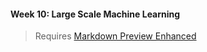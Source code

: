#### Week 10: Large Scale Machine Learning

>
> Requires [Markdown Preview Enhanced](https://github.com/shd101wyy/markdown-preview-enhanced)
>
